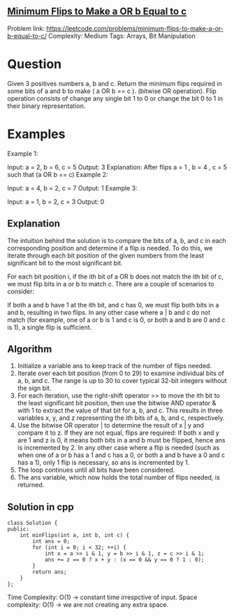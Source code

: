 ## [Minimum Flips to Make a OR b Equal to c](https://leetcode.com/problems/minimum-flips-to-make-a-or-b-equal-to-c/)

Problem link: https://leetcode.com/problems/minimum-flips-to-make-a-or-b-equal-to-c/
Complexity: Medium 
Tags: Arrays, Bit Manipulation


# Question

Given 3 positives numbers a, b and c. Return the minimum flips required in some bits of a and b to make ( a OR b == c ). (bitwise OR operation).
Flip operation consists of change any single bit 1 to 0 or change the bit 0 to 1 in their binary representation.

# Examples

Example 1:

Input: a = 2, b = 6, c = 5
Output: 3
Explanation: After flips a = 1 , b = 4 , c = 5 such that (a OR b == c)
Example 2:

Input: a = 4, b = 2, c = 7
Output: 1
Example 3:

Input: a = 1, b = 2, c = 3
Output: 0


## Explanation

The intuition behind the solution is to compare the bits of a, b, and c in each corresponding position and determine if a flip is needed. To do this, we iterate through each bit position of the given numbers from the least significant bit to the most significant bit.

For each bit position i, if the ith bit of a OR b does not match the ith bit of c, we must flip bits in a or b to match c. There are a couple of scenarios to consider:

If both a and b have 1 at the ith bit, and c has 0, we must flip both bits in a and b, resulting in two flips.
In any other case where a | b and c do not match (for example, one of a or b is 1 and c is 0, or both a and b are 0 and c is 1), a single flip is sufficient.

## Algorithm

1. Initialize a variable ans to keep track of the number of flips needed.
2. Iterate over each bit position (from 0 to 29) to examine individual bits of a, b, and c. The range is up to 30 to cover typical 32-bit integers without the sign bit.
3. For each iteration, use the right-shift operator >> to move the ith bit to the least significant bit position, then use the bitwise AND operator & with 1 to extract the value of that bit for a, b, and c. This results in three variables x, y, and z representing the ith bits of a, b, and c, respectively.
4. Use the bitwise OR operator | to determine the result of x | y and compare it to z. If they are not equal, flips are required:
    If both x and y are 1 and z is 0, it means both bits in a and b must be flipped, hence ans is incremented by 2.
    In any other case where a flip is needed (such as when one of a or b has a 1 and c has a 0, or both a and b have a 0 and c has a 1), only 1 flip is necessary, so ans is incremented by 1.
5. The loop continues until all bits have been considered.
6. The ans variable, which now holds the total number of flips needed, is returned.


## Solution in cpp
```
class Solution {
public:
    int minFlips(int a, int b, int c) {
        int ans = 0;
        for (int i = 0; i < 32; ++i) {
            int x = a >> i & 1, y = b >> i & 1, z = c >> i & 1;
            ans += z == 0 ? x + y : (x == 0 && y == 0 ? 1 : 0);
        }
        return ans;
    }
};
```

Time Complexity: O(1) -> constant time irrespctive of input.
Space complexity: O(1) -> we are not creating any extra space. 	
